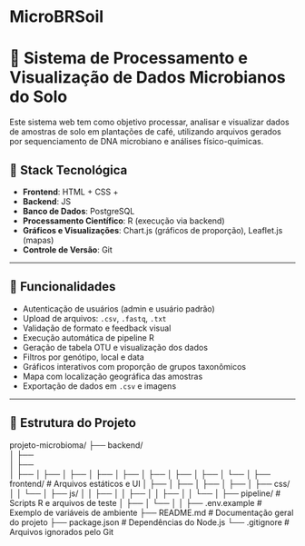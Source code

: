 # MicroBRSoil
# 🌱 Sistema de Processamento e Visualização de Dados Microbianos do Solo

Este sistema web tem como objetivo processar, analisar e visualizar dados de amostras de solo em plantações de café, utilizando arquivos gerados por sequenciamento de DNA microbiano e análises físico-químicas.

## 🔧 Stack Tecnológica

- **Frontend**: HTML + CSS + 
- **Backend**: JS
- **Banco de Dados**: PostgreSQL
- **Processamento Científico**: R (execução via backend)
- **Gráficos e Visualizações**: Chart.js (gráficos de proporção), Leaflet.js (mapas)
- **Controle de Versão**: Git

---

## 🚀 Funcionalidades

- Autenticação de usuários (admin e usuário padrão)
- Upload de arquivos: `.csv`, `.fastq`, `.txt`
- Validação de formato e feedback visual
- Execução automática de pipeline R
- Geração de tabela OTU e visualização dos dados
- Filtros por genótipo, local e data
- Gráficos interativos com proporção de grupos taxonômicos
- Mapa com localização geográfica das amostras
- Exportação de dados em `.csv` e imagens

---

## 📁 Estrutura do Projeto

projeto-microbioma/
├── backend/                      
│   ├──             
│   ├──                  
│   ├── 
│   ├── 
│   ├── 
│   ├── 
│   ├── 
│   ├── 
│   ├── 
│   ├── 
│   └── 
│
├── frontend/                    # Arquivos estáticos e UI
│   ├── 
│   ├── 
│   ├── 
│   ├── 
│   ├── css/
│   │   └── 
│   ├── js/
│   │   ├── 
│   │   ├── 
│   │   ├── 
│   │   └── 
│
├── pipeline/                    # Scripts R e arquivos de teste
│   ├── 
│   └── 
│
│
├── .env.example                 # Exemplo de variáveis de ambiente
├── README.md                    # Documentação geral do projeto
├── package.json                 # Dependências do Node.js
└── .gitignore                   # Arquivos ignorados pelo Git
